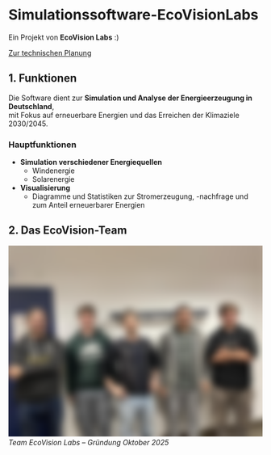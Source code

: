 # Simulationssoftware-EcoVisionLabs

Ein Projekt von **EcoVision Labs** :) 

[Zur technischen Planung](documentation/technische_planung.md)

## 1. Funktionen

Die Software dient zur **Simulation und Analyse der Energieerzeugung in Deutschland**,  
mit Fokus auf erneuerbare Energien und das Erreichen der Klimaziele 2030/2045.  

### Hauptfunktionen
- **Simulation verschiedener Energiequellen**
  - Windenergie  
  - Solarenergie 
- **Visualisierung**
  - Diagramme und Statistiken zur Stromerzeugung, -nachfrage und zum Anteil erneuerbarer Energien  



## 2. Das EcoVision-Team

![Teamfoto](assets/team1.png)  
*Team EcoVision Labs – Gründung Oktober 2025*
